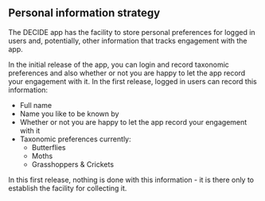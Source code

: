 [//]: # (title: Personal information)
## Personal information strategy

The DECIDE app has the facility to store personal preferences for logged in users and, potentially, other information that tracks engagement with the app.

In the initial release of the app, you can login and record taxonomic preferences and also whether or not you are happy to let the app record your engagement with it. In the first release, logged in users can record this information:
- Full name
- Name you like to be known by
- Whether or not you are happy to let the app record your engagement with it
- Taxonomic preferences currently:
  - Butterflies
  - Moths
  - Grasshoppers & Crickets

In this first release, nothing is done with this information - it is there only to establish the facility for collecting it. 
